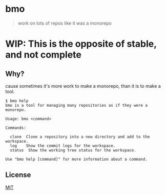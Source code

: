 # bmo
> work on lots of repos like it was a monorepo

# WIP: This is the opposite of stable, and not complete

## Why?
cause sometimes it's more work to make a monorepo, than it is
to make a tool.

```
$ bmo help
bmo is a tool for managing many repositories as if they were a monorepo.

Usage: bmo <command>

Commands:

  clone  Clone a repository into a new directory and add to the workspace.
  log    Show the commit logs for the workspace.
  status  Show the working tree status for the workspace.

Use "bmo help [command]" for more information about a command.
```

## License
[MIT](LICENSE)